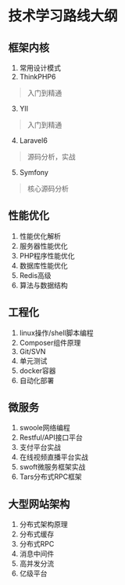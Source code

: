# 技术学习路线大纲
## 框架内核
1. 常用设计模式
2. ThinkPHP6
> 入门到精通
3. YII
> 入门到精通
4. Laravel6
> 源码分析，实战
5. Symfony
> 核心源码分析

## 性能优化
1. 性能优化解析
2. 服务器性能优化
3. PHP程序性能优化
4. 数据库性能优化
5. Redis高级
6. 算法与数据结构

## 工程化
1. linux操作/shell脚本编程
2. Composer组件原理
3. Git/SVN
4. 单元测试
5. docker容器
6. 自动化部署

## 微服务
1. swoole网络编程
2. Restful/API接口平台
3. 支付平台实战
4. 在线视频直播平台实战
5. swoft微服务框架实战
6. Tars分布式RPC框架

## 大型网站架构
1. 分布式架构原理
2. 分布式缓存
3. 分布式RPC
4. 消息中间件
5. 高并发分流
6. 亿级平台
